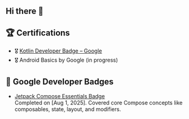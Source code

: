 ## Hi there 👋

## 🏆 Certifications
- 🎖️ [Kotlin Developer Badge – Google](https://developers.google.com/profile/u/102467654882049679927)
- 🎖️ Android Basics by Google (in progress)

## 🏅 Google Developer Badges

- [Jetpack Compose Essentials Badge](https://developers.google.com/profile/badges/playlists/android/jetpack-compose-for-android-developers-1)  
  Completed on [Aug 1, 2025]. Covered core Compose concepts like composables, state, layout, and modifiers.

<!--
**srinivas-android/srinivas-android** is a ✨ _special_ ✨ repository because its `README.md` (this file) appears on your GitHub profile.

Here are some ideas to get you started:

- 🔭 I’m currently working on ...
- 🌱 I’m currently learning ...
- 👯 I’m looking to collaborate on ...
- 🤔 I’m looking for help with ...
- 💬 Ask me about ...
- 📫 How to reach me: ...
- 😄 Pronouns: ...
- ⚡ Fun fact: ...
-->
